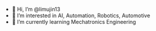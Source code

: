 - 👋 Hi, I’m @limujin13
- 👀 I’m interested in AI, Automation, Robotics, Automotive
- 🌱 I’m currently learning Mechatronics Engineering

